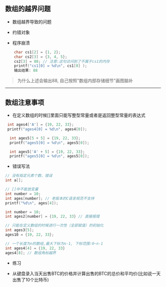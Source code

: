 ## 数组的越界问题

- 数组越界导致的问题
+ 约错对象

+ 程序崩溃

```c
    char cs1[2] = {1, 2};
    char cs2[3] = {3, 4, 5};
    cs2[3] = 88; // 注意:这句访问到了不属于cs1的内存
    printf("cs1[0] = %d\n", cs1[0] );
    输出结果: 88
```

> 为什么上述会输出88, 自己按照"数组内部存储细节"画图脑补

---

## 数组注意事项

- 在定义数组的时候[]里面只能写整型常量或者是返回整型常量的表达式

```c
 int ages4['A'] = {19, 22, 33};
 printf("ages4[0] = %d\n", ages4[0]);

  int ages5[5 + 5] = {19, 22, 33};
  printf("ages5[0] = %d\n", ages5[0]);

  int ages5['A' + 5] = {19, 22, 33};
  printf("ages5[0] = %d\n", ages5[0]);
```

- 错误写法

```c
// 没有指定元素个数，错误
int a[];

// []中不能放变量
int number = 10;
int ages[number]; // 老版本的C语言规范不支持
printf("%d\n", ages[4]);

int number = 10;
int ages2[number] = {19, 22, 33} // 直接报错

// 只能在定义数组的时候进行一次性（全部赋值）的初始化
int ages3[5];
ages10 = {19, 22, 33};

// 一个长度为n的数组,最大下标为n-1, 下标范围:0~n-1
int ages4[4] = {19, 22, 33}
ages4[8]; // 数组角标越界
```

- 练习
+ 从键盘录入当天出售BTC的价格并计算出售的BTC的总价和平均价(比如说一天出售了10个比特币)

## 